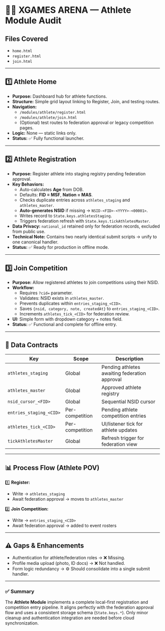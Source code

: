 # 🏃‍♂️ XGAMES ARENA — Athlete Module Audit

## **Files Covered**
- `home.html`
- `register.html`
- `join.html`

---

## **1️⃣ Athlete Home**
- **Purpose:** Dashboard hub for athlete functions.
- **Structure:** Simple grid layout linking to Register, Join, and testing routes.
- **Navigation:**
  - `/modules/athlete/register.html`
  - `/modules/athlete/join.html`
  - (Optional) test routes to federation approval or legacy competition pages.
- **Logic:** None — static links only.
- **Status:** ✅ Fully functional launcher.

---

## **2️⃣ Athlete Registration**
- **Purpose:** Register athlete into staging registry pending federation approval.
- **Key Behaviors:**
  - Auto-calculates **Age** from DOB.
  - Defaults: **FID = MSF**, **Nation = MAS**.
  - Checks duplicate entries across `athletes_staging` and `athletes_master`.
  - **Auto-generates NSID** if missing → `NSID-<FID>-<YYYY>-<00001>`.
  - Writes record to `State.keys.athletesStaging`.
  - Triggers federation refresh with `State.keys.tickAthletesMaster`.
- **Data Privacy:** `national_id` retained only for federation records, excluded from public use.
- **Technical Note:** Contains two nearly identical submit scripts → unify to one canonical handler.
- **Status:** ✅ Ready for production in offline mode.

---

## **3️⃣ Join Competition**
- **Purpose:** Allow registered athletes to join competitions using their NSID.
- **Workflow:**
  - Requires `?cid=` parameter.
  - Validates: NSID exists in `athletes_master`.
  - Prevents duplicates within `entries_staging_<CID>`.
  - Saves `{nsid, category, note, createdAt}` to `entries_staging_<CID>`.
  - Increments `athletes_tick_<CID>` for federation review.
- **UI:** Simple form with dropdown category + notes field.
- **Status:** ✅ Functional and complete for offline entry.

---

## **🔗 Data Contracts**
| Key | Scope | Description |
|------|--------|-------------|
| `athletes_staging` | Global | Pending athletes awaiting federation approval |
| `athletes_master` | Global | Approved athlete registry |
| `nsid_cursor_<FID>` | Global | Sequential NSID cursor |
| `entries_staging_<CID>` | Per-competition | Pending athlete competition entries |
| `athletes_tick_<CID>` | Per-competition | UI/listener tick for athlete updates |
| `tickAthletesMaster` | Global | Refresh trigger for federation view |

---

## **📊 Process Flow (Athlete POV)**
1️⃣ **Register:**
   - Write → `athletes_staging`
   - Await federation approval → moves to `athletes_master`

2️⃣ **Join Competition:**
   - Write → `entries_staging_<CID>`
   - Await federation approval → added to event rosters

---

## **⚠️ Gaps & Enhancements**
- Authentication for athlete/federation roles → ❌ Missing.
- Profile media upload (photo, ID docs) → ❌ Not handled.
- Form logic redundancy → ⚙️ Should consolidate into a single submit handler.

---

### ✅ **Summary**
The **Athlete Module** implements a complete local-first registration and competition entry pipeline. It aligns perfectly with the federation approval flow and uses a consistent storage schema (`State.keys.*`). Only minor cleanup and authentication integration are needed before cloud synchronization.